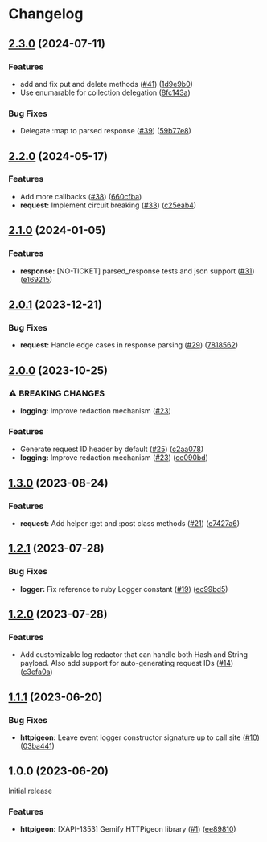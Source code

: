 # Changelog

## [2.3.0](https://github.com/dailypay/httpigeon/compare/v2.2.0...v2.3.0) (2024-07-11)


### Features

* add and fix put and delete methods ([#41](https://github.com/dailypay/httpigeon/issues/41)) ([1d9e9b0](https://github.com/dailypay/httpigeon/commit/1d9e9b0585d56c9785efa97e5a743cdcbd179884))
* Use enumarable for collection delegation ([8fc143a](https://github.com/dailypay/httpigeon/commit/8fc143a8717aebdd072bd48dceccc34a318657b7))


### Bug Fixes

* Delegate :map to parsed response ([#39](https://github.com/dailypay/httpigeon/issues/39)) ([59b77e8](https://github.com/dailypay/httpigeon/commit/59b77e821a1356884cb7c426fe433229aa1bdfcc))

## [2.2.0](https://github.com/dailypay/httpigeon/compare/v2.1.0...v2.2.0) (2024-05-17)


### Features

* Add more callbacks ([#38](https://github.com/dailypay/httpigeon/issues/38)) ([660cfba](https://github.com/dailypay/httpigeon/commit/660cfba63a8cdc2ff73764913426d38644aaf53a))
* **request:** Implement circuit breaking ([#33](https://github.com/dailypay/httpigeon/issues/33)) ([c25eab4](https://github.com/dailypay/httpigeon/commit/c25eab406d26b50da806d122eb73be0701b84c4e))

## [2.1.0](https://github.com/dailypay/httpigeon/compare/v2.0.1...v2.1.0) (2024-01-05)


### Features

* **response:** [NO-TICKET] parsed_response tests and json support ([#31](https://github.com/dailypay/httpigeon/issues/31)) ([e169215](https://github.com/dailypay/httpigeon/commit/e169215e1394927cb9137e1691196aa535ffd25d))

## [2.0.1](https://github.com/dailypay/httpigeon/compare/v2.0.0...v2.0.1) (2023-12-21)


### Bug Fixes

* **request:** Handle edge cases in response parsing ([#29](https://github.com/dailypay/httpigeon/issues/29)) ([7818562](https://github.com/dailypay/httpigeon/commit/7818562736b5c5258b77357c73f24926e46eb458))

## [2.0.0](https://github.com/dailypay/httpigeon/compare/v1.3.0...v2.0.0) (2023-10-25)


### ⚠ BREAKING CHANGES

* **logging:** Improve redaction mechanism ([#23](https://github.com/dailypay/httpigeon/issues/23))

### Features

* Generate request ID header by default ([#25](https://github.com/dailypay/httpigeon/issues/25)) ([c2aa078](https://github.com/dailypay/httpigeon/commit/c2aa078947c422f544ff1b36d77576a2a3681d08))
* **logging:** Improve redaction mechanism ([#23](https://github.com/dailypay/httpigeon/issues/23)) ([ce090bd](https://github.com/dailypay/httpigeon/commit/ce090bd0124ef3f3ec616d7c0af5a4652be11b0a))

## [1.3.0](https://github.com/dailypay/httpigeon/compare/v1.2.1...v1.3.0) (2023-08-24)


### Features

* **request:** Add helper :get and :post class methods ([#21](https://github.com/dailypay/httpigeon/issues/21)) ([e7427a6](https://github.com/dailypay/httpigeon/commit/e7427a6f1fe2d39e4cce2ec3ea1188e03b563287))

## [1.2.1](https://github.com/dailypay/httpigeon/compare/v1.2.0...v1.2.1) (2023-07-28)


### Bug Fixes

* **logger:** Fix reference to ruby Logger constant ([#19](https://github.com/dailypay/httpigeon/issues/19)) ([ec99bd5](https://github.com/dailypay/httpigeon/commit/ec99bd5b6371256ded6c88c8413b0bd2c926a7a1))

## [1.2.0](https://github.com/dailypay/httpigeon/compare/v1.1.1...v1.2.0) (2023-07-28)


### Features

* Add customizable log redactor that can handle both Hash and String payload. Also add support for auto-generating request IDs ([#14](https://github.com/dailypay/httpigeon/issues/14)) ([c3efa0a](https://github.com/dailypay/httpigeon/commit/c3efa0a510cda687f6a6822e17c1c9600ba4dfd0))

## [1.1.1](https://github.com/dailypay/httpigeon/compare/v1.1.0...v1.1.1) (2023-06-20)


### Bug Fixes

* **httpigeon:** Leave event logger constructor signature up to call site ([#10](https://github.com/dailypay/httpigeon/issues/10)) ([03ba441](https://github.com/dailypay/httpigeon/commit/03ba441c66d8ea6562f218b41cc8f724bd98a4a9))

## 1.0.0 (2023-06-20)
Initial release

### Features

* **httpigeon:** [XAPI-1353] Gemify HTTPigeon library ([#1](https://github.com/dailypay/httpigeon/issues/1)) ([ee89810](https://github.com/dailypay/httpigeon/commit/ee898102b2dffe6623e57a0d799a8b9a37d068a1))
